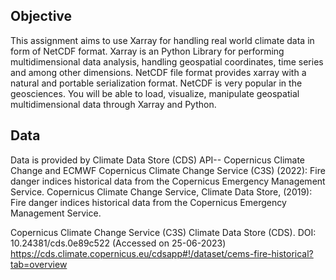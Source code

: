 ## Objective
This assignment aims to use Xarray for handling real world climate data in form of NetCDF format. Xarray is an Python Library for performing multidimensional data analysis, handling geospatial coordinates, time series and among other dimensions. NetCDF file format provides xarray with a natural and portable serialization format. NetCDF is very popular in the geosciences.
You will be able to load, visualize, manipulate geospatial multidimensional data through Xarray and Python.
## Data
Data is provided by Climate Data Store (CDS) API-- Copernicus Climate Change and ECMWF Copernicus Climate Change Service (C3S) (2022): Fire danger indices historical data from the Copernicus Emergency Management Service. Copernicus Climate Change Service, Climate Data Store, (2019): Fire danger indices historical data from the Copernicus Emergency Management Service. 

Copernicus Climate Change Service (C3S) Climate Data Store (CDS). DOI: 10.24381/cds.0e89c522 (Accessed on 25-06-2023) https://cds.climate.copernicus.eu/cdsapp#!/dataset/cems-fire-historical?tab=overview
